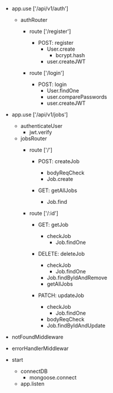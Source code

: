    + app.use ['/api/v1/auth'] 
      - authRouter
         - route ['/register']
            - POST: register
               - User.create
                  - bcrypt.hash
               - user.createJWT

         - route ['/login']
            - POST: login
               - User.findOne
               - user.comparePasswords    
               - user.createJWT

   + app.use ['/api/v1/jobs']
      - authenticateUser
         - jwt.verify
      - jobsRouter
         - route ['/']
            - POST: createJob
               - bodyReqCheck
               - Job.create
               
            - GET: getAllJobs
               - Job.find

         - route ['/:id']
            - GET: getJob
               - checkJob
                  - Job.findOne

            - DELETE: deleteJob
               - checkJob
                  - Job.findOne
               - Job.findByIdAndRemove
               - getAllJobs

            - PATCH: updateJob
               - checkJob
                  - Job.findOne
               - bodyReqCheck
               - Job.findByIdAndUpdate

   + notFoundMiddleware
   + errorHandlerMiddlewar

   + start
      - connectDB
         - mongoose.connect
      - app.listen

